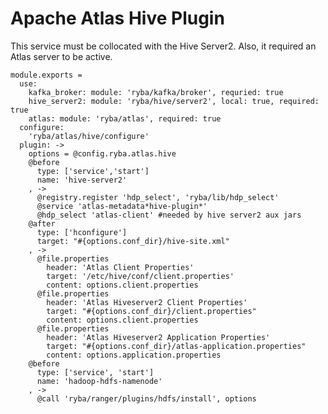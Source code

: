 
# Apache Atlas Hive Plugin

This service must be collocated with the Hive Server2. Also, it required an 
Atlas server to be active.

    module.exports =
      use:
        kafka_broker: module: 'ryba/kafka/broker', requried: true
        hive_server2: module: 'ryba/hive/server2', local: true, required: true
        atlas: module: 'ryba/atlas', required: true
      configure:
        'ryba/atlas/hive/configure'
      plugin: ->
        options = @config.ryba.atlas.hive
        @before
          type: ['service','start']
          name: 'hive-server2'
        , ->
          @registry.register 'hdp_select', 'ryba/lib/hdp_select'
          @service 'atlas-metadata*hive-plugin*'
          @hdp_select 'atlas-client' #needed by hive server2 aux jars
        @after
          type: ['hconfigure']
          target: "#{options.conf_dir}/hive-site.xml"
        , ->
          @file.properties
            header: 'Atlas Client Properties'
            target: '/etc/hive/conf/client.properties'
            content: options.client.properties
          @file.properties
            header: 'Atlas Hiveserver2 Client Properties'
            target: "#{options.conf_dir}/client.properties"
            content: options.client.properties
          @file.properties
            header: 'Atlas Hiveserver2 Application Properties'
            target: "#{options.conf_dir}/atlas-application.properties"
            content: options.application.properties
        @before
          type: ['service', 'start']
          name: 'hadoop-hdfs-namenode'
        , ->
          @call 'ryba/ranger/plugins/hdfs/install', options
        

[atlas-apache]: http://atlas.incubator.apache.org

